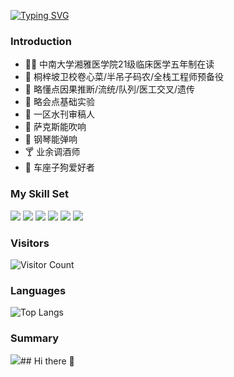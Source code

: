 [![Typing SVG](https://readme-typing-svg.demolab.com?font=Fira+Code&pause=1000&color=58A4C3&width=435&lines=%E6%A1%90%E6%A2%93%E5%9D%A1%E5%8D%AB%E6%A0%A1%E5%8D%B7%E5%BF%83%E8%8F%9C%F0%9F%A5%AC;%E5%8D%8A%E5%90%8A%E5%AD%90%E5%85%A8%E6%A0%88%E5%B7%A5%E7%A8%8B%E5%B8%88%F0%9F%A7%91%E2%80%8D%F0%9F%92%BB;%E7%95%A5%E6%87%82%E7%82%B9%E7%BB%9F%E8%AE%A1%E5%AD%A6%26%E6%B5%81%E8%A1%8C%E7%97%85%E5%AD%A6%F0%9F%93%89;%E4%B8%80%E5%8C%BA%E6%B0%B4%E5%88%8A%E5%AE%A1%E7%A8%BF%E4%BA%BA%F0%9F%93%91;%E8%BD%A6%E5%BA%A7%E5%AD%90%E7%8B%97%E7%88%B1%E5%A5%BD%E8%80%85%F0%9F%90%B6;%E8%90%A8%E5%85%8B%E6%96%AF%E8%83%BD%E5%90%B9%E5%93%8D%F0%9F%8E%B7;%E9%92%A2%E7%90%B4%E8%83%BD%E5%BC%B9%E5%93%8D%F0%9F%8E%B9;%E4%B8%9A%E4%BD%99%E8%B0%83%E9%85%92%E5%B8%88%F0%9F%8D%B8)](https://git.io/typing-svg)
### Introduction
- 🧑‍⚕️ 中南大学湘雅医学院21级临床医学五年制在读
- 👀 桐梓坡卫校卷心菜/半吊子码农/全栈工程师预备役
- 🌱 略懂点因果推断/流统/队列/医工交叉/遗传
- 🧪 略会点基础实验
- 📑 一区水刊审稿人
- 🎷 萨克斯能吹响
- 🎹 钢琴能弹响
- 🍸 业余调酒师
- 🐶 车座子狗爱好者
### My Skill Set
![](https://img.shields.io/badge/Python-3776AB?style=for-the-badge&logo=python&logoColor=white) ![](https://img.shields.io/badge/R-276DC3?style=for-the-badge&logo=r&logoColor=white) ![](https://img.shields.io/badge/PostgreSQL-316192?style=for-the-badge&logo=postgresql&logoColor=white
) ![](https://img.shields.io/badge/Markdown-000000?style=for-the-badge&logo=markdown&logoColor=white) ![](https://img.shields.io/badge/Vue.js-35495E?style=for-the-badge&logo=vue.js&logoColor=4FC08D) ![](https://img.shields.io/badge/HTML-239120?style=for-the-badge&logo=html5&logoColor=white)
### Visitors
![Visitor Count](https://profile-counter.glitch.me/andrelau0622/count.svg)
### Languages
![Top Langs](
https://github-readme-stats.vercel.app/api/top-langs/?username=andrelau0622&layout=compact&theme=dark)
### Summary
![
](https://github-readme-stats.vercel.app/api?username=andrelau0622&show_icons=true&theme=dark)## Hi there 👋

<!--
**SerenZhang/SerenZhang** is a ✨ _special_ ✨ repository because its `README.md` (this file) appears on your GitHub profile.

Here are some ideas to get you started:

- 🔭 I’m currently working on ...
- 🌱 I’m currently learning ...
- 👯 I’m looking to collaborate on ...
- 🤔 I’m looking for help with ...
- 💬 Ask me about ...
- 📫 How to reach me: ...
- 😄 Pronouns: ...
- ⚡ Fun fact: ...
-->
